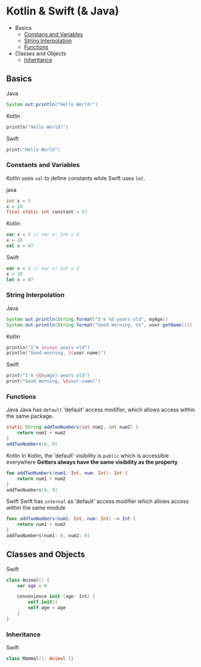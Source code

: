 # Kotlin & Swift (& Java) 

- Basics
	- [Constans and Variables](https://github.com/Chun-Chieh/LearningNotes#constants-and-variables)
	- [String Interpolation](https://github.com/Chun-Chieh/LearningNotes#string-interpolation)
	- [Functions]()
- Classes and Objects
	- [Inheritance]()

## Basics

Java
```java
System.out.println("Hello World!")
```
Kotlin
```kotlin
println("Hello World!")
```
Swift
```Swift
print("Hello World")
```

### Constants and Variables
Kotlin uses ```val``` to define constants while Swift uses ```let```.

java
```java
int x = 3
x = 10
final static int constant = 87
```
Kotlin
```kotlin
var x = 3 // var x: Int = 3
x = 10
val x = 87
```
Swift
```swift
var x = 3 // var x: Int = 3
x = 10
let x = 87
```
### String Interpolation

Java
```java
System.out.println(String.format("I'm %d years old", myAge))
System.out.println(String.format("Good morning, %s", user.getName()))
```
Kotlin
```kotlin
println("I'm $myAge years old")
println("Good morning, ${user.name}")
```
Swift
```swift
print("I'm \(myAge) years old")
print("Good morning, \(user.name)")
```

### Functions

Java
Java has ```default``` 'default' access modifier, which allows access within the same package.

```java
static String addTwoNumbers(int num1, int num2) {
	return num1 + num2
}
addTwoNumbers(8, 9)
```

Kotlin
In Kotlin, the 'default' visibility is ```public``` which is accessible  everywhere
**Getters always have the same visibility as the property**

```kotlin
fun addTwoNumbers(num1: Int, num: Int): Int {
	return num1 + num2
}
addTwoNumbers(8, 9)
```

Swift
Swift has ```internal``` as 'default' access modifier which allows access within the same module

```swift
func addTwoNumbers(num1: Int, num: Int) -> Int {
	return num1 + num2
}
addTwoNumbers(num1: 8, num2: 9)
```

## Classes and Objects
Swift
```swift
class Animal() {
	var age = 0

	convenience init (age: Int) {
        self.init()
        self.age = age
    }
}
```

### Inheritance

Swift
```swift
class Mammal(): Animal {}
```

